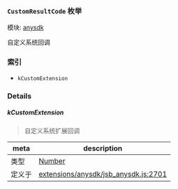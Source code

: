 ### `CustomResultCode` 枚举



模块: [anysdk](../modules/anysdk.md)


自定义系统回调


### 索引
  - `kCustomExtension`

### Details


##### kCustomExtension

> 自定义系统扩展回调

| meta | description |
|------|-------------|
| 类型 | <a href="https://developer.mozilla.org/en/JavaScript/Reference/Global_Objects/Number" class="crosslink external" target="_blank">Number</a> |
| 定义于 | [extensions/anysdk/jsb_anysdk.js:2701](https://github.com/cocos-creator/engine/blob/20d5a388c0828fd4eeb28e5c103bee9c4388590d/extensions/anysdk/jsb_anysdk.js#L2701) |


